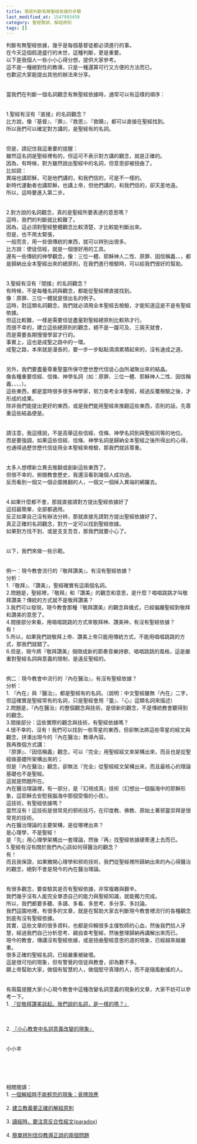 ```yaml
---
title: 簡易判斷有無聖經依據的步驟
last_modified_at: 1547993459
category: 聖經無誤、解經原則
tags: []
---
```


<p>判斷有無聖經依據，幾乎是每個基督徒都必須進行的事。<br/>在今天這個假道盛行的末世，這種判斷，更是重要。<br/><!--more-->以下是我個人一些小小心得分想，提供大家參考。<br/>這不是一種絕對性的教導，只是一種還算可行又方便的方法而已。<br/>也歡迎大家能提出其他的辦法來分享。<br/><br/><br/>當我們在判斷一個名詞觀念有無聖經依據時，通常可以有這樣的順序：<br/><br/><br/>1.聖經有沒有『直接』的名詞觀念？<br/>比方說，像『基督』、『罪』、『救恩』、『救贖』，都可以直接在聖經找到。<br/>所以我們可以確定對方講的，是聖經有的名詞。<br/><br/><br/>但是，請記住我這重要的提醒：<br/>雖然這名詞是聖經裡有的，但這可不表示對方講的觀念，就是正確的。<br/>因為，有時候，對方雖然說出聖經中的名詞，但意思卻被扭曲了。<br/>比如說：<br/>異端也講耶穌，可是他們講的，和我們信的，可是不一樣的。<br/>新時代運動者也講耶穌，也講上帝，但他們講的，和我們信的，卻天差地遠。<br/>所以，這時要進入第二步。<br/><br/><br/>2.對方說的名詞觀念，真的是聖經所要表達的意思嗎？<br/>這時，我們的判斷就比較難了。<br/>因為，這必須對聖經整體觀念比較清楚，才比較能判斷出來。<br/>但是，也不用太緊張，<br/>一般而言，用一些很傳統的東西，就可以辨別出很多。<br/>比方說：使徒信經，就是一個很好用的工具。<br/>還有一些傳統的神學觀念，像：三位一體、耶穌神人二性、原罪、因信稱義、、，都是歸納出全本聖經出來的總原則，在我們進行檢驗時，可以給我們很好的幫助。<br/><br/><br/>3.聖經有沒有『間接』的名詞觀念？<br/>有時候，不是每種名詞與觀念，都能從聖經裡直接找到。<br/>像：原罪、三位一體就是很出名的例子。<br/>這時，對這類名詞觀念，我們就必須用全本聖經去檢驗，才能知道這是不是有聖經依據。<br/>但這比較難，一樣是需要信徒盡量對聖經總原則比較熟才行。<br/>而很不幸的，建立這些總原則的觀念，絕不是一蹴可及、三兩天就會，<br/>而是需要長期慢慢學習才行的。<br/>事實上，這也是成聖之路中的一環。<br/>成聖之路，本來就是漫長的，要一步一步點點滴滴累積起來的，沒有速成之道。<br/><br/><br/>另外，我們要盡量尊重聖靈所保守歷世歷代信徒心血所凝聚出來的結晶。<br/>像各種重要信經、信條、神學名詞（如：原罪、三位一體、耶穌神人二性、因信稱義、、、、）。<br/>這些東西，都是當時很多很多神學家，努力查考全本聖經，經過反覆檢驗之後，才形成的成果。<br/>除非我們能提出更好的東西，或是我們能用聖經來推翻這些東西，否則的話，先尊重這些結晶便是。<br/><br/><br/>請注意，我這樣說，不是高舉這些信經、信條、神學名詞到與聖經同等的地位。<br/>而是要強調，如果這些信經、信條、神學名詞是歸納全本聖經之後所得出的心得，也通得過歷世歷代信徒用全本聖經來檢驗，那我們就該尊重。<br/><br/><br/>太多人想標新立異去推翻或創新這些東西了。<br/>但很不幸的，俯閱教會歷史，我還沒看到幾個人成功過。<br/>反而看到一個又一個企圖推翻的人，一個又一個掉入異端的網羅去。<br/><br/><br/>4.如果什麼都不會，那就直接請對方提出聖經依據好了<br/>這招最簡單，全部都適用。<br/>反正如果自己沒有辦法分辨，那就直接先請對方提出聖經依據好了。<br/>真正正確的名詞觀念，對方一定可以找到聖經依據。<br/>如果對方找不到、或是支支吾吾，那我們就要小心了。<br/><br/><br/>以下，我們來做一些示範。<br/><br/><br/>例一：現今教會流行的『敬拜讚美』，有沒有聖經依據？<br/>分析：<br/>1.『敬拜』、『讚美』，聖經確實有這兩個名詞。<br/>2.問題是，聖經裡，『敬拜』和『讚美』的觀念和意思，是什麼？唱唱跳跳才叫敬拜讚美？傳統的方式就不是敬拜讚美？<br/>3.我們可以發現，現今教會那種『敬拜讚美』的觀念與儀式，已經偏離聖經對敬拜和讚美的意思了。<br/>4.間接部分來看，用唱唱跳跳的方式來敬拜神、讚美神，有沒有聖經依據？<br/>有！<br/>5.所以，如果我們說敬拜上帝、讚美上帝只能用傳統方式，不能用唱唱跳跳的方式，那我們就錯了。<br/>6.但是，現今將『敬拜讚美』侷限成新的節奏音樂詩歌、唱唱跳跳的風格，這是嚴重對聖經名詞與意義的限制，是違反聖經的。<br/><br/><br/>例二：現今教會中流行的『內在醫治』，有沒有聖經依據？<br/>分析：<br/>1.	『內在』與『醫治』，都是聖經有的名詞。（說明：中文聖經雖無『內在』二字，但這確實是聖經常有的名詞，只是聖經會用『靈』、『心』這類名詞來描述）<br/>2.問題是，『內在醫治』的整個觀念與技術，是很新的觀念，不是傳統教會聽得到的觀念。<br/>3.間接部分：這些實際的觀念與技術，有聖經依據嗎？<br/>4.很不幸的，沒有！我們可以找到一些零星的東西，但卻無法將這些零星的經文與觀念，拼湊出現今的『內在醫治』教導內容。<br/>我再換個方式講：<br/>『原罪』、『因信稱義』觀念，可以『完全』用聖經經文來架構出來，而且也是從聖經做基礎所架構出來的；<br/>但是『內在醫治』觀念，卻無法『完全』從聖經經文架構出來，而且最核心的理論基礎也不是聖經。<br/>這就是問題所在。<br/>內在醫治理論裡，有一部分，是『幻視成真』技術（幻想出一個腦海中的耶穌形象，這耶穌去安慰我腦海中那個受傷的小孩）。<br/>這技術，有聖經依據嗎？<br/>當然沒有！這技術是很常見的邪術技巧，在印度教、佛教、原始土著邪靈崇拜是很常見的技術。<br/>內在醫治理論的主要架構，是從哪裡出來？<br/>是心理學，不是聖經！<br/>是『先』用心理學架構出一套理論，然後『再』找聖經依據硬牽連上去而已。<br/>5.聖經有沒有關於我們內心該如何得醫治的觀念？<br/>有！<br/>而且我保證，如果撇開心理學和邪術技術，我們從聖經裡所歸納出來的內心得醫治的觀念，絕對不會是現今的內在醫治理論。<br/><br/><br/>有很多觀念，要查驗其是否有聖經依據，非常複雜與艱辛。<br/>我們幾乎沒有人能完全單憑自己的能力與聖經知識，就能獨力完成。<br/>所以，我們都要多聽、多讀、多看、多思考、多分享、多討論。<br/>我們這園地裡，有很多的文章，就是在幫助大家去判斷現今教會裡流行的各種觀念到底有沒有聖經依據。<br/>其實，這些文章的很多資料，也都是仰賴很多主僕牧師的心血，然後我們拾人牙慧，經過我們自己分析思考、親自查考聖經，然後整理歸納再講解出來而已。<br/>現今的教會，傳講沒有聖經依據，或是扭曲聖經意思的道的現象，已經越來越嚴重。<br/>很多正確的聖經名詞，已經嚴重被破壞。<br/>這是很可怕的現象，但有警覺的信徒與教會，卻為數不多。<br/>願上帝幫助大家，做個有智慧的人，做個堅守真理的人，而不是隨風動搖的人。<br/><br/><br/>有兩篇提醒大家小心現今教會中這種改變名詞意義的現象的文章，大家不妨可以參考一下。<br/>1. <a href="/posts/269191592" target="_blank">『從敬拜讚美談起。我們說的名詞，是一樣的嗎？』</a></p><br/><br/>2. <a href="/posts/269192528 " target="_blank">『小心教會中名詞意義改變的現象』</a><br/><br/><br/>小小羊<br/><br/><br/><br/><br/><br/>相關閱讀：<br/>1. <a href="/posts/269191260 " target="_blank">一個解經時不能輕忽的現象：骨牌效應</a><br/><br/>2. <a href="http://blog.roodo.com/yml/archives/1874529.html " target="_blank">建立教義要正確的解經原則</a><br/><br/>3. <a href="/posts/269191908 " target="_blank">讀經時，要注意反合性經文(paradox)</a><br/><br/>4. <a href="/posts/269192848 " target="_blank">簡單辨別信仰教導正誤的兩個問題</a><br/><br/><br/>